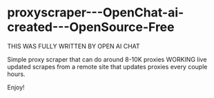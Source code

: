# proxyscraper---OpenChat-ai-created---OpenSource-Free

THIS WAS FULLY WRITTEN BY OPEN AI CHAT

Simple proxy scraper that can do around 8-10K proxies WORKING live updated scrapes from a remote site that updates proxies every couple hours.

Enjoy!
